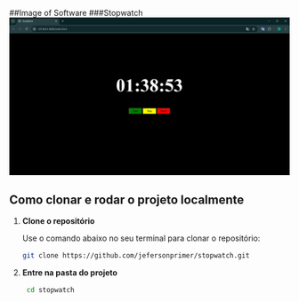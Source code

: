 ##Image of Software
###Stopwatch
![Logo do Projeto](./img/stopwatch.png)

## Como clonar e rodar o projeto localmente
1. **Clone o repositório**
   
   Use o comando abaixo no seu terminal para clonar o repositório:
   ```bash
   git clone https://github.com/jefersonprimer/stopwatch.git

2. **Entre na pasta do projeto**
   ```bash
    cd stopwatch


